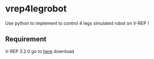 # vrep4legrobot
Use python to implement to control 4 legs simulated robot on V-REP！

## Requirement
V-REP 3.2.0       go to [here](http://www.coppeliarobotics.com/previousversions.html) download
